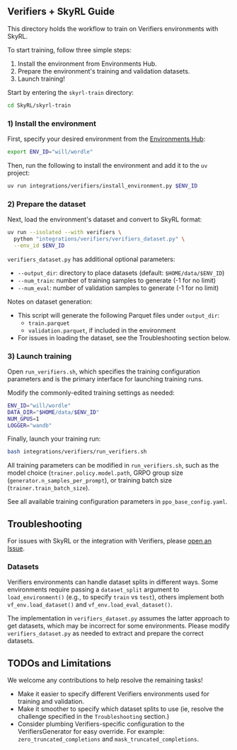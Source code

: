 ## Verifiers + SkyRL Guide

This directory holds the workflow to train on Verifiers environments with SkyRL.

To start training, follow three simple steps:
1) Install the environment from Environments Hub.
2) Prepare the environment's training and validation datasets.
3) Launch training!

Start by entering the `skyrl-train` directory:
```bash
cd SkyRL/skyrl-train
```

### 1) Install the environment
First, specify your desired environment from the [Environments Hub](https://app.primeintellect.ai/dashboard/environment):
```bash
export ENV_ID="will/wordle"
```

Then, run the following to install the environment and add it to the `uv` project:
```bash
uv run integrations/verifiers/install_environment.py $ENV_ID
```

### 2) Prepare the dataset
Next, load the environment's dataset and convert to SkyRL format:
```bash
uv run --isolated --with verifiers \
  python "integrations/verifiers/verifiers_dataset.py" \
  --env_id $ENV_ID
```

`verifiers_dataset.py` has additional optional parameters:
  - `--output_dir`: directory to place datasets (default: `$HOME/data/$ENV_ID`)
  - `--num_train`: number of training samples to generate (-1 for no limit)
  - `--num_eval`: number of validation samples to generate (-1 for no limit)

Notes on dataset generation:
- This script will generate the following Parquet files under `output_dir`:
  - `train.parquet`
  - `validation.parquet`, if included in the environment
- For issues in loading the dataset, see the Troubleshooting section below.

### 3) Launch training
Open `run_verifiers.sh`, which specifies the training configuration parameters and is the primary interface for launching training runs.

Modify the commonly-edited training settings as needed:
```bash
ENV_ID="will/wordle"
DATA_DIR="$HOME/data/$ENV_ID"
NUM_GPUS=1
LOGGER="wandb"
```

Finally, launch your training run:

```bash
bash integrations/verifiers/run_verifiers.sh
```

All training parameters can be modified in `run_verifiers.sh`, such as the model choice (`trainer.policy.model.path`, GRPO group size (`generator.n_samples_per_prompt`), or training batch size (`trainer.train_batch_size`). 

See all available training configuration parameters in `ppo_base_config.yaml`.


## Troubleshooting

For issues with SkyRL or the integration with Verifiers, please [open an Issue](https://github.com/NovaSky-AI/SkyRL/issues/new). 


### Datasets
Verifiers environments can handle dataset splits in different ways. Some environments require passing a `dataset_split` argument to `load_environment()` (e.g., to specify `train` vs `test`), others implement both `vf_env.load_dataset()` and `vf_env.load_eval_dataset()`. 

The implementation in `verifiers_dataset.py` assumes the latter approach to get datasets, which may be incorrect for some environments. Please modify `verifiers_dataset.py` as needed to extract and prepare the correct datasets.


## TODOs and Limitations
We welcome any contributions to help resolve the remaining tasks!
* Make it easier to specify different Verifiers environments used for training and validation.
* Make it smoother to specify which dataset splits to use (ie, resolve the challenge specified in the `Troubleshooting` section.)
* Consider plumbing Verifiers-specific configuration to the VerifiersGenerator for easy override. For example: `zero_truncated_completions` and `mask_truncated_completions`.